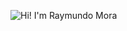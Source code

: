 ![Hi! I'm Raymundo Mora](https://user-images.githubusercontent.com/92943544/140454331-3932ea0b-e84c-4462-835d-59090f44d976.gif)
